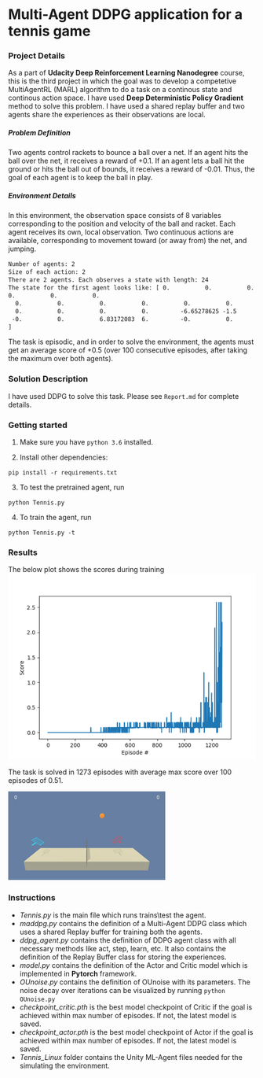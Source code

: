 # Multi-Agent DDPG application for a tennis game

### Project Details

As a part of **Udacity Deep Reinforcement Learning Nanodegree** course, this is the third project in which the goal was to develop a competetive MultiAgentRL (MARL) algorithm to do a task on a continous state and continous action space. I have used **Deep Deterministic Policy Gradient** method to solve this problem. I have used a shared replay buffer and two agents share the experiences as their observations are local.

##### Problem Definition

Two agents control rackets to bounce a ball over a net. If an agent hits the ball over the net, it receives a reward of +0.1. If an agent lets a ball hit the ground or hits the ball out of bounds, it receives a reward of -0.01. Thus, the goal of each agent is to keep the ball in play.


##### Environment Details

In this environment, the observation space consists of 8 variables corresponding to the position and velocity of the ball and racket. Each agent receives its own, local observation. Two continuous actions are available, corresponding to movement toward (or away from) the net, and jumping.

```
Number of agents: 2
Size of each action: 2
There are 2 agents. Each observes a state with length: 24
The state for the first agent looks like: [ 0.          0.          0.          0.          0.          0.
  0.          0.          0.          0.          0.          0.
  0.          0.          0.          0.         -6.65278625 -1.5
 -0.          0.          6.83172083  6.         -0.          0.        ]
```
The task is episodic, and in order to solve the environment, the agents must get an average score of +0.5 (over 100 consecutive episodes, after taking the maximum over both agents).

### Solution Description

I have used DDPG to solve this task. Please see `Report.md` for complete details.

### Getting started

1. Make sure you have `python 3.6` installed.

2. Install other dependencies:
```
pip install -r requirements.txt
```
3. To test the pretrained agent, run
```
python Tennis.py
```
4. To train the agent, run
```
python Tennis.py -t
```

### Results
The below plot shows the scores during training 
![result](./train_result.png)

The task is solved in 1273 episodes with average max score over 100 episodes of 0.51.

![gif](./tennis_play.gif)

### Instructions

- *Tennis.py* is the main file which runs trains\test the agent.
- *maddpg.py* contains the definition of a Multi-Agent DDPG class which uses a shared Replay buffer for training both the agents.
- *ddpg_agent.py* contains the definition of DDPG agent class with all necessary methods like act, step, learn, etc. It also contains the definition of the Replay Buffer class for storing the experiences.
- *model.py* contains the definition of the Actor and Critic model which is implemented in **Pytorch** framework.
- *OUnoise.py* contains the definition of OUnoise with its parameters. The noise decay over iterations can be visualized by running `python OUnoise.py`
- *checkpoint_critic.pth* is the best model checkpoint of Critic if the goal is achieved within max number of episodes. If not, the latest model is saved.
- *checkpoint_actor.pth* is the best model checkpoint of Actor if the goal is achieved within max number of episodes. If not, the latest model is saved.
- *Tennis_Linux* folder contains the Unity ML-Agent files needed for the simulating the environment.
